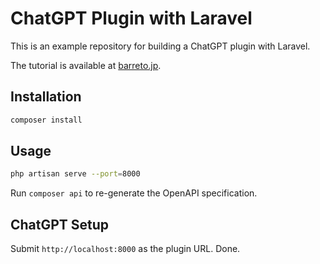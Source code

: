 # ChatGPT Plugin with Laravel

This is an example repository for building a ChatGPT plugin with Laravel.

The tutorial is available at [barreto.jp](https://barreto.jp/blog/chatgpt-plugin-with-laravel/).

## Installation

```bash
composer install
```

## Usage

```bash
php artisan serve --port=8000
```

Run `composer api` to re-generate the OpenAPI specification.

## ChatGPT Setup

Submit `http://localhost:8000` as the plugin URL. Done.
